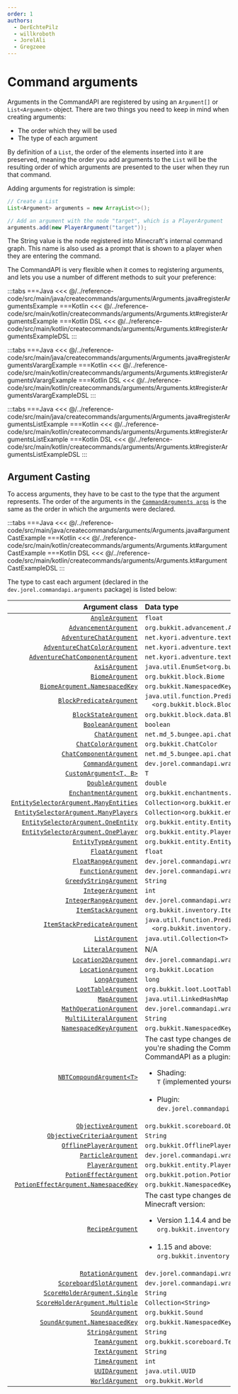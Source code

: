 ```yaml
---
order: 1
authors:
  - DerEchtePilz
  - willkroboth
  - JorelAli
  - Gregzeee
---
```


# Command arguments

Arguments in the CommandAPI are registered by using an `Argument[]` or `List<Argument>` object. There are two things you need to keep in mind when creating arguments:

* The order which they will be used
* The type of each argument

By definition of a `List`, the order of the elements inserted into it are preserved, meaning the order you add arguments to the `List` will be the resulting order of which arguments are presented to the user when they run that command.

Adding arguments for registration is simple:

```java
// Create a List
List<Argument> arguments = new ArrayList<>();

// Add an argument with the node "target", which is a PlayerArgument
arguments.add(new PlayerArgument("target"));
```

The String value is the node registered into Minecraft's internal command graph. This name is also used as a prompt that is shown to a player when they are entering the command.

The CommandAPI is very flexible when it comes to registering arguments, and lets you use a number of different methods to suit your preference:

:::tabs
===Java
<<< @/../reference-code/src/main/java/createcommands/arguments/Arguments.java#registerArgumentsExample
===Kotlin
<<< @/../reference-code/src/main/kotlin/createcommands/arguments/Arguments.kt#registerArgumentsExample
===Kotlin DSL
<<< @/../reference-code/src/main/kotlin/createcommands/arguments/Arguments.kt#registerArgumentsExampleDSL
:::

:::tabs
===Java
<<< @/../reference-code/src/main/java/createcommands/arguments/Arguments.java#registerArgumentsVarargExample
===Kotlin
<<< @/../reference-code/src/main/kotlin/createcommands/arguments/Arguments.kt#registerArgumentsVarargExample
===Kotlin DSL
<<< @/../reference-code/src/main/kotlin/createcommands/arguments/Arguments.kt#registerArgumentsVarargExampleDSL
:::

:::tabs
===Java
<<< @/../reference-code/src/main/java/createcommands/arguments/Arguments.java#registerArgumentsListExample
===Kotlin
<<< @/../reference-code/src/main/kotlin/createcommands/arguments/Arguments.kt#registerArgumentsListExample
===Kotlin DSL
<<< @/../reference-code/src/main/kotlin/createcommands/arguments/Arguments.kt#registerArgumentsListExampleDSL
:::

## Argument Casting

To access arguments, they have to be cast to the type that the argument represents. The order of the arguments in the [`CommandArguments args`](./command-arguments) is the same as the order in which the arguments were declared.

:::tabs
===Java
<<< @/../reference-code/src/main/java/createcommands/arguments/Arguments.java#argumentCastExample
===Kotlin
<<< @/../reference-code/src/main/kotlin/createcommands/arguments/Arguments.kt#argumentCastExample
===Kotlin DSL
<<< @/../reference-code/src/main/kotlin/createcommands/arguments/Arguments.kt#argumentCastExampleDSL
:::

The type to cast each argument (declared in the `dev.jorel.commandapi.arguments` package) is listed below:

|                                                                                              Argument class | Data type                                                                                                                                                                                                                                           |
|------------------------------------------------------------------------------------------------------------:|:----------------------------------------------------------------------------------------------------------------------------------------------------------------------------------------------------------------------------------------------------|
|                                                             [`AngleArgument`](./types/misc/angle-arguments) | `float`                                                                                                                                                                                                                                             |
|                                                 [`AdvancementArgument`](./types/misc/advancement-arguments) | `org.bukkit.advancement.Advancement`                                                                                                                                                                                                                |
|                                            [`AdventureChatArgument`](./types/chat/adventure-chat-arguments) | `net.kyori.adventure.text.Component`                                                                                                                                                                                                                |
|         [`AdventureChatColorArgument`](./types/chat/adventure-chat-arguments#adventure-chat-color-argument) | `net.kyori.adventure.text.format.NamedTextColor`                                                                                                                                                                                                    |
| [`AdventureChatComponentArgument`](./types/chat/adventure-chat-arguments#adventure-chat-component-argument) | `net.kyori.adventure.text.Component`                                                                                                                                                                                                                |
|                                                           [`AxisArgument`](./types/position/axis-arguments) | `java.util.EnumSet<org.bukkit.Axis>`                                                                                                                                                                                                                |
|                                                             [`BiomeArgument`](./types/misc/biome-arguments) | `org.bukkit.block.Biome`                                                                                                                                                                                                                            |
|                                               [`BiomeArgument.NamespacedKey`](./types/misc/biome-arguments) | `org.bukkit.NamespacedKey`                                                                                                                                                                                                                          |
|                                     [`BlockPredicateArgument`](./types/predicate/block-predicate-arguments) | `java.util.function.Predicate`<br />&emsp;`<org.bukkit.block.Block>`                                                                                                                                                                                |
|                                                   [`BlockStateArgument`](./types/misc/blockstate-arguments) | `org.bukkit.block.data.BlockData`                                                                                                                                                                                                                   |
|                                          [`BooleanArgument`](./types/primitive-arguments#boolean-arguments) | `boolean`                                                                                                                                                                                                                                           |
|                                          [`ChatArgument`](./types/chat/spigot-chat-arguments#chat-argument) | `net.md_5.bungee.api.chat.BaseComponent[]`                                                                                                                                                                                                          |
|                               [`ChatColorArgument`](./types/chat/spigot-chat-arguments#chat-color-argument) | `org.bukkit.ChatColor`                                                                                                                                                                                                                              |
|                       [`ChatComponentArgument`](./types/chat/spigot-chat-arguments#chat-component-argument) | `net.md_5.bungee.api.chat.BaseComponent[]`                                                                                                                                                                                                          |
|                                                              [`CommandArgument`](./types/command-arguments) | `dev.jorel.commandapi.wrappers.CommandResult`                                                                                                                                                                                                       |
|                                                          [`CustomArgument<T, B>`](./types/custom-arguments) | `T`                                                                                                                                                                                                                                                 |
|                                         [`DoubleArgument`](./types/primitive-arguments#numerical-arguments) | `double`                                                                                                                                                                                                                                            |
|                                                 [`EnchantmentArgument`](./types/misc/enchantment-arguments) | `org.bukkit.enchantments.Enchantment`                                                                                                                                                                                                               |
|                [`EntitySelectorArgument.ManyEntities`](./types/entities-arguments#entity-selector-argument) | `Collection<org.bukkit.entity.Entity>`                                                                                                                                                                                                              |
|                 [`EntitySelectorArgument.ManyPlayers`](./types/entities-arguments#entity-selector-argument) | `Collection<org.bukkit.entity.Player>`                                                                                                                                                                                                              |
|                   [`EntitySelectorArgument.OneEntity`](./types/entities-arguments#entity-selector-argument) | `org.bukkit.entity.Entity`                                                                                                                                                                                                                          |
|                   [`EntitySelectorArgument.OnePlayer`](./types/entities-arguments#entity-selector-argument) | `org.bukkit.entity.Player`                                                                                                                                                                                                                          |
|                                     [`EntityTypeArgument`](./types/entities-arguments#entity-type-argument) | `org.bukkit.entity.EntityType`                                                                                                                                                                                                                      |
|                                          [`FloatArgument`](./types/primitive-arguments#numerical-arguments) | `float`                                                                                                                                                                                                                                             |
|                         [`FloatRangeArgument`](./types/ranged-arguments#the-integerrange--floatrange-class) | `dev.jorel.commandapi.wrappers.FloatRange`                                                                                                                                                                                                          |
|                                              [`FunctionArgument`](../functions-and-tags/function-arguments) | `dev.jorel.commandapi.wrappers.FunctionWrapper[]`                                                                                                                                                                                                   |
|                                   [`GreedyStringArgument`](./types/string-arguments#greedy-string-argument) | `String`                                                                                                                                                                                                                                            |
|                                        [`IntegerArgument`](./types/primitive-arguments#numerical-arguments) | `int`                                                                                                                                                                                                                                               |
|                       [`IntegerRangeArgument`](./types/ranged-arguments#the-integerrange--floatrange-class) | `dev.jorel.commandapi.wrappers.IntegerRange`                                                                                                                                                                                                        |
|                                                     [`ItemStackArgument`](./types/misc/itemstack-arguments) | `org.bukkit.inventory.ItemStack`                                                                                                                                                                                                                    |
|                             [`ItemStackPredicateArgument`](./types/predicate/itemstack-predicate-arguments) | `java.util.function.Predicate`<br />&emsp;`<org.bukkit.inventory.ItemStack>`                                                                                                                                                                        |
|                                                                    [`ListArgument`](./types/list-arguments) | `java.util.Collection<T>`                                                                                                                                                                                                                           |
|                                                      [`LiteralArgument`](./types/literal/literal-arguments) | N/A                                                                                                                                                                                                                                                 |
|                                     [`Location2DArgument`](./types/position/location-arguments#2d-location) | `dev.jorel.commandapi.wrappers.Location2D`                                                                                                                                                                                                          |
|                                       [`LocationArgument`](./types/position/location-arguments#3d-location) | `org.bukkit.Location`                                                                                                                                                                                                                               |
|                                           [`LongArgument`](./types/primitive-arguments#numerical-arguments) | `long`                                                                                                                                                                                                                                              |
|                                                     [`LootTableArgument`](./types/misc/loottable-arguments) | `org.bukkit.loot.LootTable`                                                                                                                                                                                                                         |
|                                                                      [`MapArgument`](./types/map-arguments) | `java.util.LinkedHashMap`                                                                                                                                                                                                                           |
|                                             [`MathOperationArgument`](./types/misc/mathoperation-arguments) | `dev.jorel.commandapi.wrappers.MathOperation`                                                                                                                                                                                                       |
|                                            [`MultiLiteralArgument`](./types/literal/multiliteral-arguments) | `String`                                                                                                                                                                                                                                            |
|                                             [`NamespacedKeyArgument`](./types/misc/namespacedkey-arguments) | `org.bukkit.NamespacedKey`                                                                                                                                                                                                                          |
|                                                           [`NBTCompoundArgument<T>`](./types/nbt-arguments) | The cast type changes depending on whether you're shading the CommandAPI or using the CommandAPI as a plugin:<br /><ul><li>Shading:<br />`T` (implemented yourself)</li><br /><li>Plugin:<br />`dev.jorel.commandapi.nbtapi.NBTContainer`</li></ul> |
|                            [`ObjectiveArgument`](./types/scoreboard/objective-arguments#objective-argument) | `org.bukkit.scoreboard.Objective`                                                                                                                                                                                                                   |
|           [`ObjectiveCriteriaArgument`](./types/scoreboard/objective-arguments#objective-criteria-argument) | `String`                                                                                                                                                                                                                                            |
|                                [`OfflinePlayerArgument`](./types/entities-arguments#offlineplayer-argument) | `org.bukkit.OfflinePlayer`                                                                                                                                                                                                                          |
|                                                       [`ParticleArgument`](./types/misc/particle-arguments) | `dev.jorel.commandapi.wrappers.ParticleData`                                                                                                                                                                                                        |
|                                              [`PlayerArgument`](./types/entities-arguments#player-argument) | `org.bukkit.entity.Player`                                                                                                                                                                                                                          |
|                                                     [`PotionEffectArgument`](./types/misc/potion-arguments) | `org.bukkit.potion.PotionEffectType`                                                                                                                                                                                                                |
|                                       [`PotionEffectArgument.NamespacedKey`](./types/misc/potion-arguments) | `org.bukkit.NamespacedKey`                                                                                                                                                                                                                          |
|                                                           [`RecipeArgument`](./types/misc/recipe-arguments) | The cast type changes depending on your Minecraft version:<br><ul><li>Version 1.14.4 and below:<br />`org.bukkit.inventory.Recipe`</li><br /><li>1.15 and above:<br />`org.bukkit.inventory.ComplexRecipe` </li></ul>                               |
|                                                   [`RotationArgument`](./types/position/rotation-arguments) | `dev.jorel.commandapi.wrappers.Rotation`                                                                                                                                                                                                            |
|                [`ScoreboardSlotArgument`](./types/scoreboard/scoreboard-arguments#scoreboard-slot-argument) | `dev.jorel.commandapi.wrappers.ScoreboardSlot`                                                                                                                                                                                                      |
|               [`ScoreHolderArgument.Single`](./types/scoreboard/scoreboard-arguments#score-holder-argument) | `String`                                                                                                                                                                                                                                            |
|             [`ScoreHolderArgument.Multiple`](./types/scoreboard/scoreboard-arguments#score-holder-argument) | `Collection<String>`                                                                                                                                                                                                                                |
|                                                             [`SoundArgument`](./types/misc/sound-arguments) | `org.bukkit.Sound`                                                                                                                                                                                                                                  |
|                                               [`SoundArgument.NamespacedKey`](./types/misc/sound-arguments) | `org.bukkit.NamespacedKey`                                                                                                                                                                                                                          |
|                                                [`StringArgument`](./types/string-arguments#string-argument) | `String`                                                                                                                                                                                                                                            |
|                                                         [`TeamArgument`](./types/scoreboard/team-arguments) | `org.bukkit.scoreboard.Team`                                                                                                                                                                                                                        |
|                                                    [`TextArgument`](./types/string-arguments#text-argument) | `String`                                                                                                                                                                                                                                            |
|                                                               [`TimeArgument`](./types/misc/time-arguments) | `int`                                                                                                                                                                                                                                               |
|                                                               [`UUIDArgument`](./types/misc/uuid-arguments) | `java.util.UUID`                                                                                                                                                                                                                                    |
|                                                             [`WorldArgument`](./types/misc/world-arguments) | `org.bukkit.World`                                                                                                                                                                                                                                  |